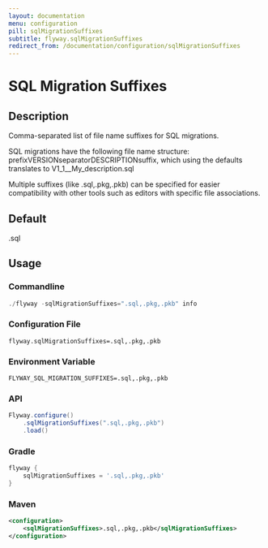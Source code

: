 ```yaml
---
layout: documentation
menu: configuration
pill: sqlMigrationSuffixes
subtitle: flyway.sqlMigrationSuffixes
redirect_from: /documentation/configuration/sqlMigrationSuffixes
---
```


# SQL Migration Suffixes

## Description
Comma-separated list of file name suffixes for SQL migrations.

SQL migrations have the following file name structure: prefixVERSIONseparatorDESCRIPTIONsuffix, which using the defaults translates to V1_1__My_description.sql

Multiple suffixes (like .sql,.pkg,.pkb) can be specified for easier compatibility with other tools such as editors with specific file associations.

## Default
.sql

## Usage

### Commandline
```powershell
./flyway -sqlMigrationSuffixes=".sql,.pkg,.pkb" info
```

### Configuration File
```properties
flyway.sqlMigrationSuffixes=.sql,.pkg,.pkb
```

### Environment Variable
```properties
FLYWAY_SQL_MIGRATION_SUFFIXES=.sql,.pkg,.pkb
```

### API
```java
Flyway.configure()
    .sqlMigrationSuffixes(".sql,.pkg,.pkb")
    .load()
```

### Gradle
```groovy
flyway {
    sqlMigrationSuffixes = '.sql,.pkg,.pkb'
}
```

### Maven
```xml
<configuration>
    <sqlMigrationSuffixes>.sql,.pkg,.pkb</sqlMigrationSuffixes>
</configuration>
```